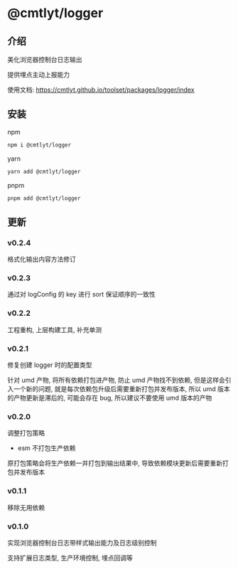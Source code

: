 # @cmtlyt/logger

## 介绍

美化浏览器控制台日志输出

提供埋点主动上报能力

使用文档: https://cmtlyt.github.io/toolset/packages/logger/index

## 安装

npm

```bash
npm i @cmtlyt/logger
```

yarn

```bash
yarn add @cmtlyt/logger
```

pnpm

```bash
pnpm add @cmtlyt/logger
```

## 更新

### v0.2.4

格式化输出内容方法修订

### v0.2.3

通过对 logConfig 的 key 进行 sort 保证顺序的一致性

### v0.2.2

工程重构, 上层构建工具, 补充单测

### v0.2.1

修复创建 logger 时的配置类型

针对 umd 产物, 将所有依赖打包进产物, 防止 umd 产物找不到依赖, 但是这样会引入一个新的问题, 就是每次依赖包升级后需要重新打包并发布版本, 所以 umd 版本的产物更新是滞后的, 可能会存在 bug, 所以建议不要使用 umd 版本的产物

### v0.2.0

调整打包策略

- esm 不打包生产依赖

原打包策略会将生产依赖一并打包到输出结果中, 导致依赖模块更新后需要重新打包并发布版本

### v0.1.1

移除无用依赖

### v0.1.0

实现浏览器控制台日志带样式输出能力及日志级别控制

支持扩展日志类型, 生产环境控制, 埋点回调等
